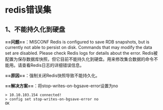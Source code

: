 # redis错误集

## 1、不能持久化到硬盘

**==问题==**：MISCONF Redis is configured to save RDB snapshots, but is currently not able to persist on disk. Commands that may modify the data set are disabled. Please check Redis logs for details about the error.
 Redis被配置为保存数据库快照，但它目前不能持久化到硬盘。用来修改集合数据的命令不能用。请查看Redis日志的详细错误信息。



**==原因==**：强制关闭Redis快照导致不能持久化。



**==解决方案==**：将stop-writes-on-bgsave-error设置为no

```shell
> 10.10.103.154 connected!
> config set stop-writes-on-bgsave-error no
OK
```



